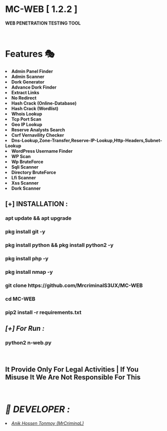 # MC-WEB [ 1.2.2 ]
<b>WEB PENETRATION TESTING TOOL</b>
<br>

<br>
<b><h1>Features 🎭</h1></b>
<li><b>Admin Panel Finder</b></li>
<li><b>Admin Scanner</li></b>
<li><b>Dork Generator</b></li>
<li><b>Advance Dork Finder</li></b>
<li><b>Extract Links</li></b>
<li><b>No Redirect</li></b>
<li><b>Hash Crack (Online-Database)</li></b>
<li><b>Hash Crack (Wordlist)</li></b>
<li><b>Whois Lookup</li></b>
<li><b>Tcp Port Scan</li></b>
<li><b>Geo IP Lookup</li></b>
<li><b>Reserve Analysts Search</li></b>
<li><b>Csrf Vernavility Checker</li></b>
<li><b>Dns-Lookup,Zone-Transfer,Reserve-IP-Lookup,Http-Headers,Subnet-Lookup</li></b>
<li><b>WordPress Username Finder</li></b>
<li><b>WP Scan</li></b>
<li><b>Wp BruteForce </li></b>
<li><b>Sqli Scanner</li></b>
<li><b>Directory BruteForce </li></b>
<li><b>Lfi Scanner</li></b>
<li><b>Xss Scanner </li></b>
<li><b>Dork Scanner </li></b>



<h2><b>[+] INSTALLATION : </b></h2>
<h3><b>apt update && apt upgrade</b></h3>
<h3><b>pkg install git -y</b></h3>
<h3><b>pkg install python && pkg install python2 -y</b></h3>
<h3><b>pkg install php -y</b></h3>
<h3><b>pkg install nmap -y</b></h3>
<h3><b>git clone https://github.com/MrcriminalS3UX/MC-WEB</b></h3>
<h3><b>cd MC-WEB</b></h3>
<h3><b>pip2 install -r requirements.txt</b></h3>
<h2><i>[+] For Run :</i></h2>
<h3><b>python2 n-web.py</b></h3>
<br>
<h2> It Provide Only For Legal Activities | If You Misuse It We Are Not Responsible For This</h2>
<br>
<h1><i>🔰 DEVELOPER :</h1></i>
<in><li><a href=https://www.facebook.com/SALMANCEOFB"><i>Anik Hossen Tonmoy (MrCriminaL)</i></a></i></li>
